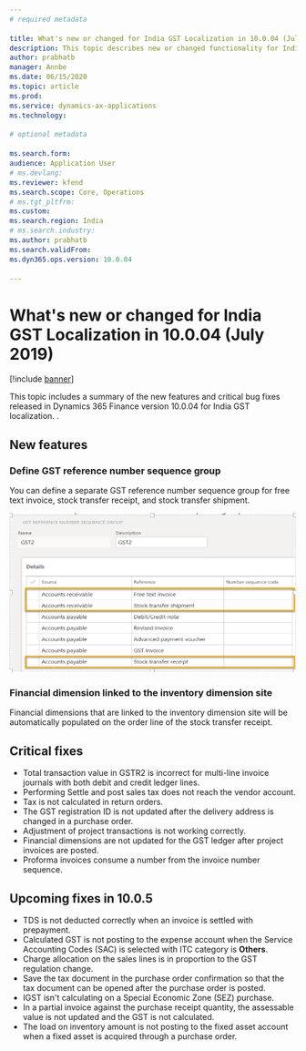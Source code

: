 ```yaml
---
# required metadata

title: What's new or changed for India GST Localization in 10.0.04 (July 2019)
description: This topic describes new or changed functionality for India GST features released in Dynamics 365 Finance version 10.0.04.
author: prabhatb
manager: Annbe
ms.date: 06/15/2020
ms.topic: article
ms.prod: 
ms.service: dynamics-ax-applications
ms.technology: 

# optional metadata

ms.search.form: 
audience: Application User
# ms.devlang: 
ms.reviewer: kfend
ms.search.scope: Core, Operations
# ms.tgt_pltfrm: 
ms.custom: 
ms.search.region: India
# ms.search.industry: 
ms.author: prabhatb
ms.search.validFrom: 
ms.dyn365.ops.version: 10.0.04

---
```


# What's new or changed for India GST Localization in 10.0.04 (July 2019)

[!include [banner](../includes/banner.md)]

This topic includes a summary of the new features and critical bug fixes released in Dynamics 365 Finance version 10.0.04 for India GST localization. 
.

## New features
### Define GST reference number sequence group

You can define a separate GST reference number sequence group for free text invoice, stock transfer receipt, and stock transfer shipment. 
 
 ![GST reference number sequence groups](media/GST-reference-number-sequence-group-1-10-0-04.PNG)
 
### Financial dimension linked to the inventory dimension site 
Financial dimensions that are linked to the inventory dimension site will be automatically populated on the order line of the stock transfer receipt. 

## Critical fixes 

- Total transaction value in GSTR2 is incorrect for multi-line invoice journals with both debit and credit ledger lines.
-	Performing Settle and post sales tax does not reach the vendor account.
-	Tax is not calculated in return orders.
-	The GST registration ID is not updated after the delivery address is changed in a purchase order.
-	Adjustment of project transactions is not working correctly.
-	Financial dimensions are not updated for the GST ledger after project invoices are posted.
-	Proforma invoices consume a number from the invoice number sequence.


## Upcoming fixes in 10.0.5 

- TDS is not deducted correctly when an invoice is settled with prepayment.
-	Calculated GST is not posting to the expense account when the Service Accounting Codes (SAC) is selected with ITC category is **Others**.
-	Charge allocation on the sales lines is in proportion to the GST regulation change.
-	Save the tax document in the purchase order confirmation so that the tax document can be opened after the purchase order is posted.
-	IGST isn't calculating on a Special Economic Zone (SEZ) purchase.
-	In a partial invoice against the purchase receipt quantity, the assessable value is not updated and the GST is not calculated. 
-	The load on inventory amount is not posting to the fixed asset account when a fixed asset is acquired through a purchase order.
